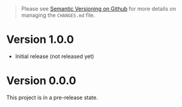 > Please see [Semantic Versioning on Github](https://blog.stratifylabs.dev/device/2021-07-12-Semantic-Versioning-and-Github/) for more details on managing the `CHANGES.md` file.

# Version 1.0.0

- Initial release (not released yet)


# Version 0.0.0

This project is in a pre-release state.
